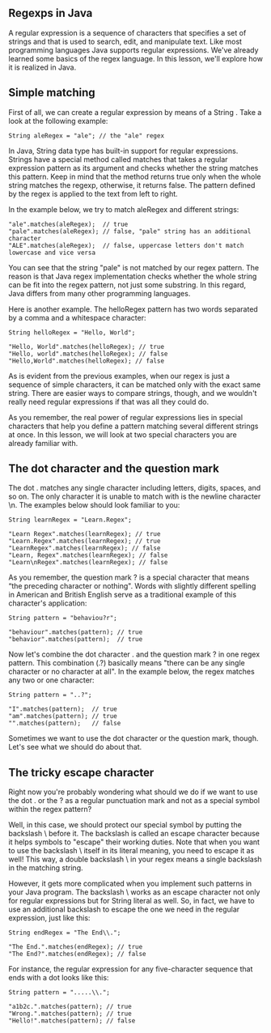 ## Regexps in Java 
A regular expression is a sequence of characters that specifies a set of strings and that is used to search, edit, and manipulate text. Like most programming languages Java supports regular expressions. We've already learned some basics of the regex language. In this lesson, we'll explore how it is realized in Java.


## Simple matching

First of all, we can create a regular expression by means of a String . Take a look at the following example:

```
String aleRegex = "ale"; // the "ale" regex
```

In Java, String data type has built-in support for regular expressions. Strings have a special method called matches that takes a regular expression pattern as its argument and checks whether the string matches this pattern. Keep in mind that the method returns true only when the whole string matches the regexp, otherwise, it returns false. The pattern defined by the regex is applied to the text from left to right.

In the example below, we try to match aleRegex and different strings:

```
"ale".matches(aleRegex);  // true
"pale".matches(aleRegex); // false, "pale" string has an additional character
"ALE".matches(aleRegex);  // false, uppercase letters don't match lowercase and vice versa 
```

You can see that the string "pale" is not matched by our regex pattern. The reason is that Java regex implementation checks whether the whole string can be fit into the regex pattern, not just some substring. In this regard, Java differs from many other programming languages.

Here is another example. The helloRegex pattern has two words separated by a comma and a whitespace character:

```
String helloRegex = "Hello, World";

"Hello, World".matches(helloRegex); // true
"Hello, world".matches(helloRegex); // false
"Hello,World".matches(helloRegex); // false
```

As is evident from the previous examples, when our regex is just a sequence of simple characters, it can be matched only with the exact same string. There are easier ways to compare strings, though, and we wouldn't really need regular expressions if that was all they could do.

As you remember, the real power of regular expressions lies in special characters that help you define a pattern matching several different strings at once. In this lesson, we will look at two special characters you are already familiar with.


## The dot character and the question mark

The dot . matches any single character including letters, digits, spaces, and so on. The only character it is unable to match with is the newline character \n. The examples below should look familiar to you:

```
String learnRegex = "Learn.Regex";

"Learn Regex".matches(learnRegex); // true
"Learn.Regex".matches(learnRegex); // true
"LearnRegex".matches(learnRegex); // false
"Learn, Regex".matches(learnRegex); // false
"Learn\nRegex".matches(learnRegex); // false
```

As you remember, the question mark ? is a special character that means “the preceding character or nothing". Words with slightly different spelling in American and British English serve as a traditional example of this character's application:

```
String pattern = "behaviou?r";

"behaviour".matches(pattern); // true
"behavior".matches(pattern);  // true
```

Now let's combine the dot character . and the question mark ? in one regex pattern. This combination (.?) basically means "there can be any single character or no character at all". In the example below, the regex matches any two or one character:

```
String pattern = "..?";

"I".matches(pattern);  // true
"am".matches(pattern); // true
"".matches(pattern);   // false
```

Sometimes we want to use the dot character or the question mark, though. Let's see what we should do about that.

## The tricky escape character

Right now you're probably wondering what should we do if we want to use the dot . or the ? as a regular punctuation mark and not as a special symbol within the regex pattern?

Well, in this case, we should protect our special symbol by putting the backslash \ before it. The backslash is called an escape character because it helps symbols to "escape" their working duties. Note that when you want to use the backslash \ itself in its literal meaning, you need to escape it as well! This way, a double backslash \\ in your regex means a single backslash in the matching string.

However, it gets more complicated when you implement such patterns in your Java program. The backslash \ works as an escape character not only for regular expressions but for String literal as well. So, in fact, we have to use an additional backslash to escape the one we need in the regular expression, just like this:

```
String endRegex = "The End\\.";

"The End.".matches(endRegex); // true
"The End?".matches(endRegex); // false
```

For instance, the regular expression for any five-character sequence that ends with a dot looks like this:

```
String pattern = ".....\\.";

"a1b2c.".matches(pattern); // true
"Wrong.".matches(pattern); // true
"Hello!".matches(pattern); // false
```
